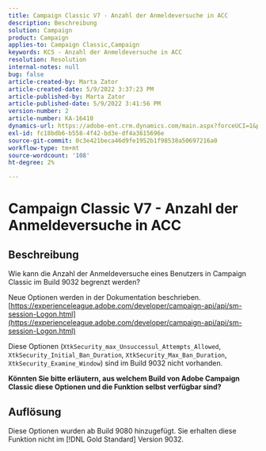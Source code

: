 ```yaml
---
title: Campaign Classic V7 - Anzahl der Anmeldeversuche in ACC
description: Beschreibung
solution: Campaign
product: Campaign
applies-to: Campaign Classic,Campaign
keywords: KCS - Anzahl der Anmeldeversuche in ACC
resolution: Resolution
internal-notes: null
bug: false
article-created-by: Marta Zator
article-created-date: 5/9/2022 3:37:23 PM
article-published-by: Marta Zator
article-published-date: 5/9/2022 3:41:56 PM
version-number: 2
article-number: KA-16410
dynamics-url: https://adobe-ent.crm.dynamics.com/main.aspx?forceUCI=1&pagetype=entityrecord&etn=knowledgearticle&id=d43c87e8-adcf-ec11-a7b5-0022480a8e40
exl-id: fc18bdb6-b558-4f42-bd3e-df4a3615696e
source-git-commit: 0c3e421beca46d9fe1952b1f98538a50697216a0
workflow-type: tm+mt
source-wordcount: '108'
ht-degree: 2%

---
```


# Campaign Classic V7 - Anzahl der Anmeldeversuche in ACC

## Beschreibung


Wie kann die Anzahl der Anmeldeversuche eines Benutzers in Campaign Classic im Build 9032 begrenzt werden?

Neue Optionen werden in der Dokumentation beschrieben.
[https://experienceleague.adobe.com/developer/campaign-api/api/sm-session-Logon.html](https://experienceleague.adobe.com/developer/campaign-api/api/sm-session-Logon.html)

Diese Optionen (`XtkSecurity_max_Unsuccessul_Attempts_Allowed`, `XtkSecurity_Initial_Ban_Duration`, `XtkSecurity_Max_Ban_Duration`, `XtkSecurity_Examine_Window`) sind im Build 9032 nicht vorhanden.

<b>Könnten Sie bitte erläutern, aus welchem Build von Adobe Campaign Classic diese Optionen und die Funktion selbst verfügbar sind?</b>


## Auflösung


Diese Optionen wurden ab Build 9080 hinzugefügt. Sie erhalten diese Funktion nicht im [!DNL Gold Standard] Version 9032.
